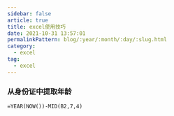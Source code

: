 ```yaml
---
sidebar: false
article: true  
title: excel使用技巧  
date: 2021-10-31 13:57:01  
permalinkPattern: blog/:year/:month/:day/:slug.html  
category: 
  - excel  
tag: 
  - excel
---
```


### 从身份证中提取年龄

`=YEAR(NOW())-MID(B2,7,4)`